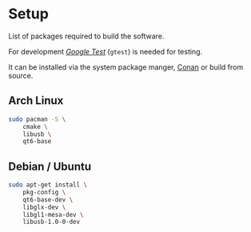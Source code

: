 # Setup

List of packages required to build the software.

For development [*Google Test*](https://github.com/google/googletest) (`gtest`) is needed for testing.

It can be installed via the system package manger, [Conan](https://github.com/conan-io/conan) or build from source.

## Arch Linux

```sh
sudo pacman -S \
    cmake \
    libusb \
    qt6-base
```

## Debian / Ubuntu

```sh
sudo apt-get install \
    pkg-config \
    qt6-base-dev \
    libglx-dev \
    libgl1-mesa-dev \
    libusb-1.0-0-dev
```

